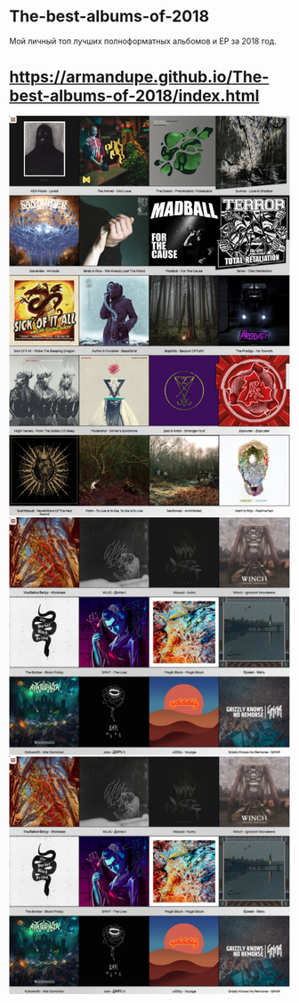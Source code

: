 # The-best-albums-of-2018

Мой личный топ лучших полноформатных альбомов и ЕР за 2018 год.
# https://armandupe.github.io/The-best-albums-of-2018/index.html
![preview1](preview1.jpg)
![preview2](preview3.jpg)
![preview3](preview3.jpg)
